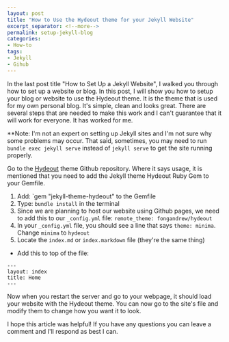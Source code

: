 ```yaml
---
layout: post
title: "How to Use the Hydeout theme for your Jekyll Website"
excerpt_separator: <!--more-->
permalink: setup-jekyll-blog
categories: 
- How-to
tags:
- Jekyll
- Gihub
---
```


In the last post title "How to Set Up a Jekyll Website", I walked you through how to set up a website or blog. In this post, I will show you how to setup your blog or website to use the Hydeout theme. It is the theme that is used for my own personal blog. It's simple, clean and looks great. There are several steps that are needed to make this work and I can't guarantee that it will work for everyone. It has worked for me. 

**Note: I'm not an expert on setting up Jekyll sites and I'm not sure why some problems may occur. That said, sometimes, you may need to run `bundle exec jekyll serve` instead of `jekyll serve` to get the site running properly.

Go to the [Hydeout](https://github.com/fongandrew/hydeout) theme Github repository. Where it says usage, it is mentioned that you need to add the Jekyll theme Hydeout Ruby Gem to your Gemfile.

1. Add: `gem "jekyll-theme-hydeout" to the Gemfile
2. Type: `bundle install` in the terminal
3. Since we are planning to host our website using Github pages, we need to add this to our `_config.yml` file: `remote_theme: fongandrew/hydeout`
4. In your `_config.yml` file, you should see a line that says `theme: minima`. Change `minima` to `hydeout`
5. Locate the `index.md` or `index.markdown` file (they're the same thing)
  - Add this to top of the file: 

```
---
layout: index
title: Home
---
```

Now when you restart the server and go to your webpage, it should load your website with the Hydeout theme. You can now go to the site's file and modify them to change how you want it to look. 

I hope this article was helpful! If you have any questions you can leave a comment and I'll respond as best I can.